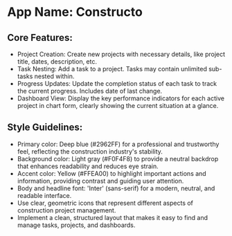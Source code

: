 # **App Name**: Constructo

## Core Features:

- Project Creation: Create new projects with necessary details, like project title, dates, description, etc.
- Task Nesting: Add a task to a project. Tasks may contain unlimited sub-tasks nested within.
- Progress Updates: Update the completion status of each task to track the current progress. Includes date of last change.
- Dashboard View: Display the key performance indicators for each active project in chart form, clearly showing the current situation at a glance.

## Style Guidelines:

- Primary color: Deep blue (#2962FF) for a professional and trustworthy feel, reflecting the construction industry's stability.
- Background color: Light gray (#F0F4F8) to provide a neutral backdrop that enhances readability and reduces eye strain.
- Accent color: Yellow (#FFEA00) to highlight important actions and information, providing contrast and guiding user attention.
- Body and headline font: 'Inter' (sans-serif) for a modern, neutral, and readable interface.
- Use clear, geometric icons that represent different aspects of construction project management.
- Implement a clean, structured layout that makes it easy to find and manage tasks, projects, and dashboards.